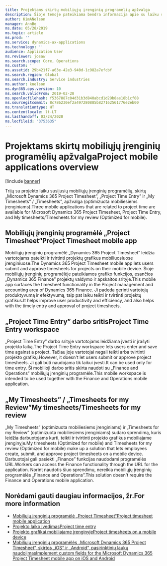 ```yaml
---
title: Projektams skirtų mobiliųjų įrenginių programėlių apžvalga
description: Šioje temoje pateikiama bendra informacija apie su laiku susijusias projektų programas, skirtas „Microsoft Dynamics 365 Project Timesheet”, „Project Time Entry” ir „My Timesheets” / „Timesheets”, kurias galima pasiekti mobiliajame įrenginyje.
author: KimANelson
manager: AnnBe
ms.date: 05/28/2019
ms.topic: article
ms.prod: ''
ms.service: dynamics-ax-applications
ms.technology: ''
audience: Application User
ms.reviewer: josaw
ms.search.scope: Core, Operations
ms.custom: ''
ms.assetid: 29b421f7-a63e-42e3-940d-1c982a7efcbf
ms.search.region: Global
ms.search.industry: Service industries
ms.author: knelson
ms.dyn365.ops.version: 10
ms.search.validFrom: 2019-02-28
ms.openlocfilehash: f5367887c04d31b3d840abcd1d29b8ae18b1cf08
ms.sourcegitcommit: 8c786230ef2a497280885b827162561776e2eb00
ms.translationtype: HT
ms.contentlocale: lt-LT
ms.lasthandoff: 03/24/2020
ms.locfileid: "3753635"
---
```

# <a name="project-mobile-applications-overview"></a><span data-ttu-id="20000-103">Projektams skirtų mobiliųjų įrenginių programėlių apžvalga</span><span class="sxs-lookup"><span data-stu-id="20000-103">Project mobile applications overview</span></span>

[!include [banner](../includes/banner.md)]

<span data-ttu-id="20000-104">Trijų su projekto laiku susijusių mobiliųjų įrenginių programėlių, skirtų „Microsoft Dynamics 365 Project Timesheet”, „Project Time Entry” ir „My Timesheets” / „Timesheets”, apžvalga (optimizuota mobiliesiems įrenginiams).</span><span class="sxs-lookup"><span data-stu-id="20000-104">Three mobile applications that are related to project time are available for Microsoft Dynamics 365 Project Timesheet, Project Time Entry, and My timesheets/Timesheets for my review (Optimized for mobile).</span></span>

## <a name="project-timesheet-mobile-app"></a><span data-ttu-id="20000-105">Mobiliųjų įrenginių programėlė „Project Timesheet“</span><span class="sxs-lookup"><span data-stu-id="20000-105">Project Timesheet mobile app</span></span>

<span data-ttu-id="20000-106">Mobiliųjų įrenginių programėlė „Dynamics 365 Project Timesheet“ leidžia vartotojams pateikti ir tvirtinti projektų grafikus mobiliuosiuose įrenginiuose.</span><span class="sxs-lookup"><span data-stu-id="20000-106">The Dynamics 365 Project Timesheet mobile app lets users submit and approve timesheets for projects on their mobile device.</span></span> <span data-ttu-id="20000-107">Šioje mobiliųjų įrenginių programėlėje pateikiamos grafiko funkcijos, esančios „Dynamics 365 Finance” projektų valdymo ir apskaitos srityje.</span><span class="sxs-lookup"><span data-stu-id="20000-107">This mobile app surfaces the timesheet functionality in the Project management and accounting area of Dynamics 365 Finance.</span></span> <span data-ttu-id="20000-108">Ji padeda gerinti vartotojų produktyvumą ir efektyvumą, taip pat laiku teikti ir tvirtinti projektų grafikus.</span><span class="sxs-lookup"><span data-stu-id="20000-108">It helps improve user productivity and efficiency, and also helps with the timely entry and approval of project timesheets.</span></span>

## <a name="project-time-entry-workspace"></a><span data-ttu-id="20000-109">„Project Time Entry” darbo sritis</span><span class="sxs-lookup"><span data-stu-id="20000-109">Project Time Entry workspace</span></span>

<span data-ttu-id="20000-110">„Project Time Entry” darbo srityje vartotojams leidžiama įvesti ir įrašyti projekto laiką.</span><span class="sxs-lookup"><span data-stu-id="20000-110">The Project Time Entry workspace lets users enter and save time against a project.</span></span> <span data-ttu-id="20000-111">Tačiau joje vartotojai negali teikti arba tvirtinti projekto grafikų.</span><span class="sxs-lookup"><span data-stu-id="20000-111">However, it doesn't let users submit or approve project timesheets.</span></span> <span data-ttu-id="20000-112">Ji gali būti naudojama tik laikui įvesti.</span><span class="sxs-lookup"><span data-stu-id="20000-112">It can be used only for time entry.</span></span> <span data-ttu-id="20000-113">Ši mobilioji darbo sritis skirta naudoti su „Finance and Operations“ mobiliųjų įrenginių programėle.</span><span class="sxs-lookup"><span data-stu-id="20000-113">This mobile workspace is intended to be used together with the Finance and Operations mobile application.</span></span>

## <a name="my-timesheetstimesheets-for-my-review"></a><span data-ttu-id="20000-114">„My Timesheets” / „Timesheets for my Review”</span><span class="sxs-lookup"><span data-stu-id="20000-114">My timesheets/Timesheets for my review</span></span>

<span data-ttu-id="20000-115">„My Timesheets” (optimizuota mobiliesiems įrenginiams) ir „Timesheets for my Review” (optimizuota mobiliesiems įrenginiams) sudaro sprendimą, kuris leidžia darbuotojams kurti, teikti ir tvirtinti projekto grafikus mobiliajame įrenginyje.</span><span class="sxs-lookup"><span data-stu-id="20000-115">My timesheets (Optimized for mobile) and Timesheets for my review (Optimized for mobile) make up a solution that lets employees create, submit, and approve project timesheets on a mobile device.</span></span> <span data-ttu-id="20000-116">Darbuotojai gali pasiekti „Finance” funkcijas naudodami programėlės URL.</span><span class="sxs-lookup"><span data-stu-id="20000-116">Workers can access the Finance functionality through the URL for the application.</span></span> <span data-ttu-id="20000-117">Norint naudotis šiuo sprendimu, nereikia mobiliųjų įrenginių programėlės „Finance and Operations”.</span><span class="sxs-lookup"><span data-stu-id="20000-117">This solution doesn't require the Finance and Operations mobile application.</span></span>

## <a name="for-more-information"></a><span data-ttu-id="20000-118">Norėdami gauti daugiau informacijos, žr.</span><span class="sxs-lookup"><span data-stu-id="20000-118">For more information</span></span>

- [<span data-ttu-id="20000-119">Mobiliųjų įrenginių programėlė „Project Timesheet“</span><span class="sxs-lookup"><span data-stu-id="20000-119">Project timesheet mobile application</span></span>](project-timesheet.md)
- [<span data-ttu-id="20000-120">Projekto laiko įvedimas</span><span class="sxs-lookup"><span data-stu-id="20000-120">Project time entry</span></span>]( project-time-entry-mobile-workspace.md)
- [<span data-ttu-id="20000-121">Projekto grafikai mobiliajame įrenginyje</span><span class="sxs-lookup"><span data-stu-id="20000-121">Project timesheets on a mobile device</span></span>](Mobile-timesheets.md)
- [<span data-ttu-id="20000-122">Mobiliųjų įrenginių programėlės „Microsoft Dynamics 365 Project Timesheet”, skirtos „iOS“ ir „Android“, pasirinktinių laukų naudojimas</span><span class="sxs-lookup"><span data-stu-id="20000-122">Implement custom fields for the Microsoft Dynamics 365 Project Timesheet mobile app on iOS and Android</span></span>](custom-fields-mobile.md)
